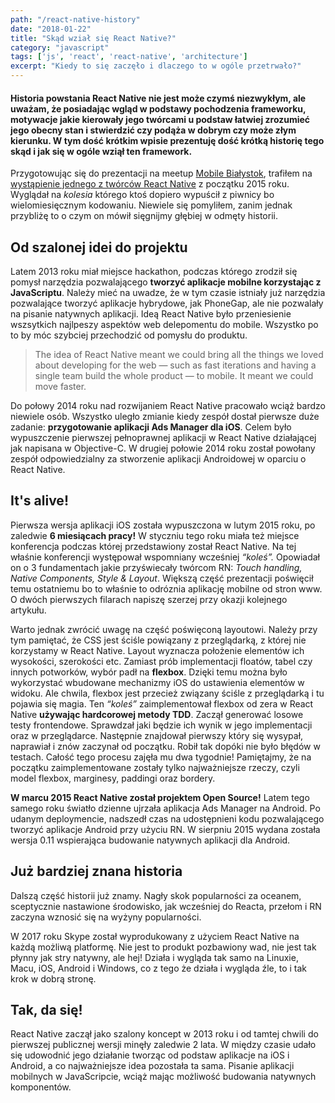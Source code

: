 ```yaml
---
path: "/react-native-history"
date: "2018-01-22"
title: "Skąd wział się React Native?"
category: "javascript"
tags: ['js', 'react', 'react-native', 'architecture']
excerpt: "Kiedy to się zaczęło i dlaczego to w ogóle przetrwało?"
---
```



#### Historia powstania React Native nie jest może czymś niezwykłym, ale uważam, że posiadając wgląd w podstawy pochodzenia frameworku, motywacje jakie kierowały jego twórcami u podstaw łatwiej zrozumieć jego obecny stan i stwierdzić czy podąża w dobrym czy może złym kierunku. W tym dość krótkim wpisie prezentuję dość krótką historię tego skąd i jak się w ogóle wziął ten framework.
Przygotowując się do prezentacji na meetup [Mobile Białystok](https://www.facebook.com/mobilebialystok/), trafiłem na [wystąpienie jednego z twórców React Native](https://www.youtube.com/watch?v=7rDsRXj9-cU) z początku 2015 roku. Wyglądał na *kolesia* którego ktoś dopiero wypuścił z piwnicy bo wielomiesięcznym kodowaniu. Niewiele się pomyliłem, zanim jednak przybliżę to o czym on mówił sięgnijmy głębiej w odmęty historii.

## Od szalonej idei do projektu
Latem 2013 roku miał miejsce hackathon, podczas którego zrodził się pomysł narzędzia pozwalającego **tworzyć aplikacje mobilne korzystając z JavaScriptu**. Należy mieć na uwadze, że w tym czasie istniały już narzędzia pozwalające tworzyć aplikacje hybrydowe, jak PhoneGap, ale nie pozwalały na pisanie natywnych aplikacji. Ideą React Native było przeniesienie wszsytkich najlpeszy aspektów web delepomentu do mobile. Wszystko po to by móc szybciej przechodzić od pomysłu do produktu.

> The idea of React Native meant we could bring all the things we loved
> about developing for the web — such as fast iterations and having a
> single team build the whole product — to mobile. It meant we could
> move faster.

Do połowy 2014 roku nad rozwijaniem React Native pracowało wciąż bardzo niewiele osób. Wszystko uległo zmianie kiedy zespół dostał pierwsze duże zadanie: **przygotowanie aplikacji Ads Manager dla iOS**. Celem było wypuszczenie pierwszej pełnoprawnej aplikacji w React Native działającej jak napisana w Objective-C. W drugiej połowie 2014 roku został powołany zespół odpowiedzialny za stworzenie aplikacji Androidowej w oparciu o React Native.
## It's alive!
Pierwsza wersja aplikacji iOS została wypuszczona w lutym 2015 roku, po zaledwie **6 miesiącach pracy!** W styczniu tego roku miała też miejsce konferencja podczas której przedstawiony został React Native. Na tej właśnie konferencji występował wspomniany wcześniej *“koleś”.* Opowiadał on o 3 fundamentach jakie przyświecały twórcom RN: *Touch handling, Native Components, Style & Layout*. Większą część prezentacji poświęcił temu ostatniemu bo to właśnie to odróznia aplikację mobilne od stron www. O dwóch pierwszych filarach napiszę szerzej przy okazji kolejnego artykułu.

Warto jednak zwrócić uwagę na część poświęconą layoutowi. Należy przy tym pamiętać, że CSS jest ściśle powiązany z przeglądarką, z której nie korzystamy w React Native. Layout wyznacza położenie elementów ich wysokości, szerokości etc. Zamiast prób implementacji floatów, tabel czy innych potworków, wybór padł na **flexbox**. Dzięki temu można było wykorzystać wbudowane mechanizmy iOS do ustawienia elementów w widoku. Ale chwila, flexbox jest przecież związany ściśle z przeglądarką i tu pojawia się magia. Ten *“koleś”* zaimplementował flexbox od zera w React Native **używając hardcorowej metody TDD**. Zaczął generować losowe testy frontendowe. Sprawdzał jaki będzie ich wynik w jego implementacji oraz w przeglądarce. Następnie znajdował pierwszy który się wysypał, naprawiał i znów zaczynał od początku. Robił tak dopóki nie było błędów w testach. Całość tego procesu zajęła mu dwa tygodnie! Pamiętajmy, że na początku zaimplementowane zostały tylko najważniejsze rzeczy, czyli model flexbox, marginesy, paddingi oraz bordery.

**W marcu 2015 React Native został projektem Open Source!** Latem tego samego roku światło dzienne ujrzała aplikacja Ads Manager na Android. Po udanym deploymencie, nadszedł czas na udostępnieni kodu pozwalającego tworzyć aplikacje Android przy użyciu RN. W sierpniu 2015 wydana została wersja 0.11 wspierająca budowanie natywnych aplikacji dla Android.
## Już bardziej znana historia
Dalszą część historii już znamy. Nagły skok popularności za oceanem, sceptycznie nastawione środowisko, jak wcześniej do Reacta, przełom i RN zaczyna wznosić się na wyżyny popularności.

W 2017 roku Skype został wyprodukowany z użyciem React Native na każdą możliwą platformę. Nie jest to produkt pozbawiony wad, nie jest tak płynny jak stry natywny, ale hej! Działa i wygląda tak samo na Linuxie, Macu, iOS, Android i Windows, co z tego że działa i wygląda źle, to i tak krok w dobrą stronę.
## Tak, da się!
React Native zaczął jako szalony koncept w 2013 roku i od tamtej chwili do pierwszej publicznej wersji minęły zaledwie 2 lata. W między czasie udało się udowodnić jego działanie tworząc od podstaw aplikacje na iOS i Android, a co najważniejsze idea pozostała ta sama. Pisanie aplikacji mobilnych w JavaScripcie, wciąż mając możliwość budowania natywnych komponentów.
